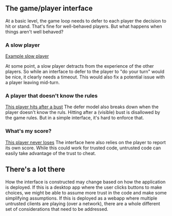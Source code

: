 ## The game/player interface

At a basic level, the game loop needs to defer to each player the decision to hit or stand. That's fine for well-behaved players.  But what happens when things aren't well behaved?

### A slow player
[Example slow player](/src/main/java/com/sweeneyb/blackjack/players/SlowPlayer.java)

At some point, a slow player detracts from the experience of the other players.  So while an interface to defer to the player to "do your turn" would be nice, it clearly needs a timeout.  This would also fix a potential issue with a player leaving mid-turn.

### A player that doesn't know the rules
[This player hits after a bust](/src/main/java/com/sweeneyb/blackjack/players/HitTooMuchPlayer.java)
The defer model also breaks down when the player doesn't know the ruls.  Hitting after a (visible) bust is disallowed by the game rules.  But in a simple interface, it's hard to enforce that.

### What's my score?
[This player never loses](/src/main/java/com/sweeneyb/blackjack/players/CheatingPlayer.java)
The interface here also relies on the player to report its own score.  While this could work for trusted code, untrusted code can easily take advantage of the trust to cheat.

## There's a lot there
How the interface is constructed may change based on how the application is deployed.  If this is a desktop app where the user clicks buttons to make choices, we might be able to assume more trust in the code and make some simplifying assumptions.
If this is deployed as a webapp where multiple untrusted clients are playing (over a network), there are a whole different set of considerations that need to be addressed. 
